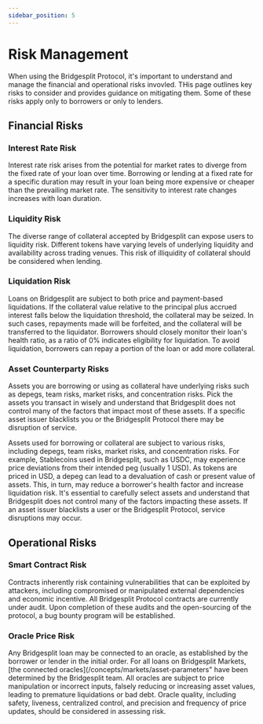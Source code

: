 ```yaml
---
sidebar_position: 5
---
```

# Risk Management
When using the Bridgesplit Protocol, it's important to understand and manage the financial and operational risks invovled. THis page outlines key risks to consider and provides guidance on mitigating them. Some of these risks apply only to borrowers or only to lenders.
## Financial Risks
### Interest Rate Risk
Interest rate risk arises from the potential for market rates to diverge from the fixed rate of your loan over time. Borrowing or lending at a fixed rate for a specific duration may result in your loan being more expensive or cheaper than the prevailing market rate. The sensitivity to interest rate changes increases with loan duration.

### Liquidity Risk
The diverse range of collateral accepted by Bridgesplit can expose users to liquidity risk. Different tokens have varying levels of underlying liquidity and availability across trading venues. This risk of illiquidity of collateral should be considered when lending.

### Liquidation Risk
Loans on Bridgesplit are subject to both price and payment-based liquidations. If the collateral value relative to the principal plus accrued interest falls below the liquidation threshold, the collateral may be seized. In such cases, repayments made will be forfeited, and the collateral will be transferred to the liquidator. Borrowers should closely monitor their loan's health ratio, as a ratio of 0% indicates eligibility for liquidation. To avoid liquidation, borrowers can repay a portion of the loan or add more collateral.

### Asset Counterparty Risks
Assets you are borrowing or using as collateral have underlying risks such as depegs, team risks, market risks, and concentration risks. Pick the assets you transact in wisely and understand that Bridgesplit does not control many of the factors that impact most of these assets. If a specific asset issuer blacklists you or the Bridgesplit Protocol there may be disruption of service.

Assets used for borrowing or collateral are subject to various risks, including depegs, team risks, market risks, and concentration risks. For example, Stablecoins used in Bridgesplit, such as USDC, may experience price deviations from their intended peg (usually 1 USD). As tokens are priced in USD, a depeg can lead to a devaluation of cash or present value of assets. This, in turn, may reduce a borrower's health factor and increase liquidation risk. It's essential to carefully select assets and understand that Bridgesplit does not control many of the factors impacting these assets. If an asset issuer blacklists a user or the Bridgesplit Protocol, service disruptions may occur.


## Operational Risks
### Smart Contract Risk
Contracts inherently risk containing vulnerabilities that can be exploited by attackers, including compromised or manipulated external dependencies and economic incentive. All Bridgesplit Protocol contracts are currently under audit. Upon completion of these audits and the open-sourcing of the protocol, a bug bounty program will be established.

### Oracle Price Risk
Any Bridgesplit loan may be connected to an oracle, as established by the borrower or lender in the initial order. For all loans on Bridgesplit Markets, [the connected oracles](/concepts/markets/asset-parameters" have been determined by the Bridgesplit team. All oracles are subject to price manipulation or incorrect inputs, falsely reducing or increasing asset values, leading to premature liquidations or bad debt. Oracle quality, including safety, liveness, centralized control, and precision and frequency of price updates, should be considered in assessing risk.